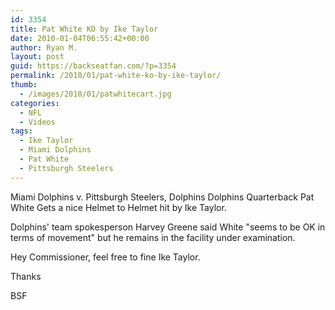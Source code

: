 ```yaml
---
id: 3354
title: Pat White KO by Ike Taylor
date: 2010-01-04T06:55:42+00:00
author: Ryan M.
layout: post
guid: https://backseatfan.com/?p=3354
permalink: /2010/01/pat-white-ko-by-ike-taylor/
thumb:
  - /images/2010/01/patwhitecart.jpg
categories:
  - NFL
  - Videos
tags:
  - Ike Taylor
  - Miami Dolphins
  - Pat White
  - Pittsburgh Steelers
---
```


<div class="entry">
  <p>
    Miami Dolphins v. Pittsburgh Steelers, Dolphins Dolphins Quarterback Pat White Gets a nice Helmet to Helmet hit by Ike Taylor.
  </p>

  <p>
  </p>

  <p>
    Dolphins' team spokesperson Harvey Greene said White "seems to be OK in terms of movement" but he remains in the facility under examination.
  </p>

  <p>
    Hey Commissioner, feel free to fine Ike Taylor.
  </p>

  <p>
    Thanks
  </p>

  <p>
    BSF
  </p>
</div>

